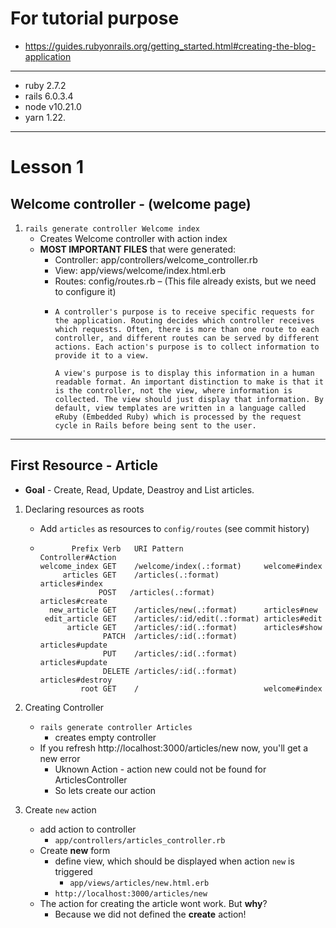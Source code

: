 # For tutorial purpose
- https://guides.rubyonrails.org/getting_started.html#creating-the-blog-application
---
- ruby 2.7.2
- rails 6.0.3.4
- node v10.21.0
- yarn 1.22.
---
# Lesson 1
## Welcome controller - (welcome page)
1. `rails generate controller Welcome index`
   - Creates Welcome controller with action index
   - **MOST IMPORTANT FILES** that were generated:
      - Controller: app/controllers/welcome_controller.rb
      - View: app/views/welcome/index.html.erb
      - Routes: config/routes.rb – (This file already exists, but we need to configure it)
      - ```
        A controller's purpose is to receive specific requests for the application. Routing decides which controller receives which requests. Often, there is more than one route to each controller, and different routes can be served by different actions. Each action's purpose is to collect information to provide it to a view.

        A view's purpose is to display this information in a human readable format. An important distinction to make is that it is the controller, not the view, where information is collected. The view should just display that information. By default, view templates are written in a language called eRuby (Embedded Ruby) which is processed by the request cycle in Rails before being sent to the user.

---
## First Resource - Article
- **Goal** - Create, Read, Update, Deastroy and List articles.

1. Declaring resources as roots
   - Add `articles` as resources to `config/routes` (see commit history)
   - ```
            Prefix Verb   URI Pattern                  Controller#Action
     welcome_index GET    /welcome/index(.:format)     welcome#index
          articles GET    /articles(.:format)          articles#index
                  POST   /articles(.:format)          articles#create
       new_article GET    /articles/new(.:format)      articles#new
      edit_article GET    /articles/:id/edit(.:format) articles#edit
           article GET    /articles/:id(.:format)      articles#show
                   PATCH  /articles/:id(.:format)      articles#update
                   PUT    /articles/:id(.:format)      articles#update
                   DELETE /articles/:id(.:format)      articles#destroy
              root GET    /                            welcome#index

1. Creating Controller
    - `rails generate controller Articles`
       - creates empty controller
    - If you refresh http://localhost:3000/articles/new now, you'll get a new error
      - Uknown Action - action new could not be found for ArticlesController
      - So lets create our action

1. Create `new` action
    - add action to controller
        - `app/controllers/articles_controller.rb` 
    - Create **new** form
      - define view, which should be displayed when action `new` is triggered
        - `app/views/articles/new.html.erb`
      - `http://localhost:3000/articles/new`
    - The action for creating the article wont work. But **why**?
       - Because we did not defined the **create** action!